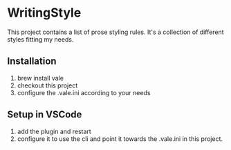 # WritingStyle
This project contains a list of prose styling rules. It's a collection of different styles fitting my needs.

## Installation
1. brew install vale
2. checkout this project
3. configure the .vale.ini according to your needs

## Setup in VSCode
1. add the plugin and restart
2. configure it to use the cli and point it towards the .vale.ini in this project.